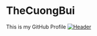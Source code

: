 # TheCuongBui
This is my GitHub Profile
[![Header](https://raw.githubusercontent.com/TheCuongBui/buithecuong/buithecuong/readme_header.png "Header")](https://some-url.dev/)

